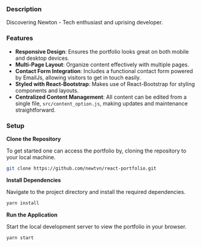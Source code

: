### Description

Discovering Newton - Tech enthusiast and uprising developer.

### Features

- **Responsive Design**: Ensures the portfolio looks great on both mobile and desktop devices.
- **Multi-Page Layout**: Organize content effectively with multiple pages.
- **Contact Form Integration**: Includes a functional contact form powered by EmailJs, allowing visitors to get in touch easily.
- **Styled with React-Bootstrap**: Makes use of React-Bootstrap for styling components and layouts.
- **Centralized Content Management**: All content can be edited from a single file, `src/content_option.js`, making updates and maintenance straightforward.

### Setup

**Clone the Repository**

To get started one can access the portfolio by, cloning the repository to your local machine.

```sh
git clone https://github.com/newtvn/react-portfolio.git
```

**Install Dependencies**

Navigate to the project directory and install the required dependencies.

```sh
yarn install
```

**Run the Application**

Start the local development server to view the portfolio in your browser.

```sh
yarn start
```
